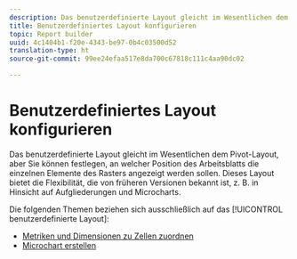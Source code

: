```yaml
---
description: Das benutzerdefinierte Layout gleicht im Wesentlichen dem Pivot-Layout, aber Sie können festlegen, an welcher Position des Arbeitsblatts die einzelnen Elemente des Rasters angezeigt werden sollen. Dieses Layout bietet die Flexibilität, die von früheren Versionen bekannt ist, z. B. in Hinsicht auf Aufgliederungen und Microcharts.
title: Benutzerdefiniertes Layout konfigurieren
topic: Report builder
uuid: 4c1404b1-f20e-4343-be97-0b4c03500d52
translation-type: ht
source-git-commit: 99ee24efaa517e8da700c67818c111c4aa90dc02

---
```



# Benutzerdefiniertes Layout konfigurieren

Das benutzerdefinierte Layout gleicht im Wesentlichen dem Pivot-Layout, aber Sie können festlegen, an welcher Position des Arbeitsblatts die einzelnen Elemente des Rasters angezeigt werden sollen. Dieses Layout bietet die Flexibilität, die von früheren Versionen bekannt ist, z. B. in Hinsicht auf Aufgliederungen und Microcharts.

Die folgenden Themen beziehen sich ausschließlich auf das [!UICONTROL benutzerdefinierte Layout]:

* [Metriken und Dimensionen zu Zellen zuordnen](/help/analyze/report-builder/layout/map-metrics-and-dimensions-to-cells.md)
* [Microchart erstellen](/help/analyze/report-builder/layout/t-create-a-microchart.md)
